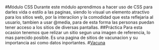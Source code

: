 #Módulo CSS
Durante este módulo aprendimos a hacer uso de CSS para darles vida o estilo a las paginas, siendo lo visual un elemento atractivo para los sitios web, por la interaciion y la comodidad que esta reflejaria al usuario, tambien a usar @media, para de esta forma las personas puedan tener acceso a los sitios de diversas pantallas.
##Práctica
Para esta ocasion tenemos que relizar un sitio segun una imagen de referencia, lo mas parecido posible. Es una pagina de sitios de vacunacion y su importancia asi como datos inportantes.
#[Vacuna](./index.html)